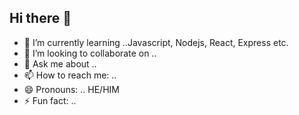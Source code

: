 ## Hi there 👋
- 🌱 I’m currently learning ..Javascript, Nodejs, React, Express etc.
- 👯 I’m looking to collaborate on ..
- 💬 Ask me about ..
- 📫 How to reach me: ..
- 😄 Pronouns: .. HE/HIM
- ⚡ Fun fact: ..

<!--
**GodsroadFirima/GodsroadFirima** is a ✨ _special_ ✨ repository because its `README.md` (this file) appears on your GitHub profile.

Here are some ideas to get you started:

- 🔭 I’m currently working on ...
- 🌱 I’m currently learning ...
- 👯 I’m looking to collaborate on ...
- 🤔 I’m looking for help with ...
- 💬 Ask me about ...
- 📫 How to reach me: ...
- 😄 Pronouns: ...
- ⚡ Fun fact: ...
-->
